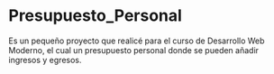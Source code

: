 # Presupuesto_Personal
Es un pequeño proyecto que realicé para el curso de Desarrollo Web Moderno, el cual un presupuesto personal donde se pueden añadir ingresos y egresos.

